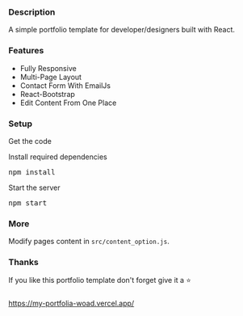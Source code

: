 ### Description

A simple portfolio template for developer/designers built with React.

### Features

- Fully Responsive
- Multi-Page Layout
- Contact Form With EmailJs
- React-Bootstrap
- Edit Content From One Place

### Setup

Get the code

Install required dependencies

<pre>npm install</pre>

Start the server

<pre>npm start</pre>

### More

Modify pages content in `src/content_option.js`.

### Thanks

If you like this portfolio template don't forget give it a ⭐

### 
https://my-portfolia-woad.vercel.app/
